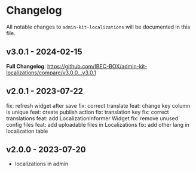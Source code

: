 # Changelog

All notable changes to `admin-kit-localizations` will be documented in this file.

## v3.0.1 - 2024-02-15

**Full Changelog**: https://github.com/IBEC-BOX/admin-kit-localizations/compare/v3.0.0...v3.0.1

## v2.0.1 - 2023-07-22

fix: refresh widget after save
fix: correct translate
feat: change key column is unique
feat: create publish action
fix: translation key
fix: correct translations
feat: add LocalizationInformer Widget
fix: remove unused config files
feat: add uploadable files in Localizations
fix: add other lang in localization table

## v2.0.0 - 2023-07-20

- localizations in admin
